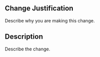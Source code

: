 ## Change Justification

Describe why you are making this change.

## Description

Describe the change.